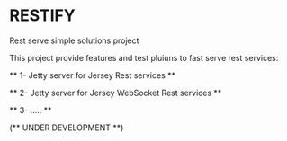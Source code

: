 # RESTIFY
Rest serve simple solutions project

This project provide features and test pluiuns to fast serve rest services:

** 1- Jetty server for Jersey Rest services **

** 2- Jetty server for Jersey WebSocket Rest services **

** 3- ..... **


(** UNDER DEVELOPMENT **)
